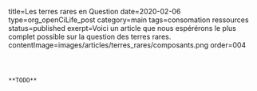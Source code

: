 title=Les terres rares en Question
date=2020-02-06
type=org_openCiLife_post
category=main
tags=consomation ressources
status=published
exerpt=Voici un article que nous espérérons le plus complet possible sur la question des terres rares.
contentImage=images/articles/terres_rares/composants.png
order=004
~~~~~~



**TODO**